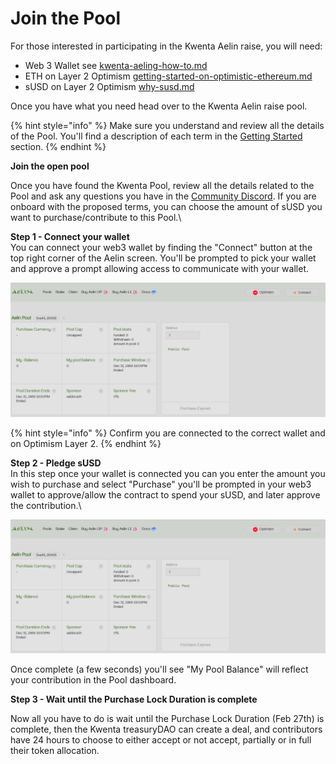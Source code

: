 # Join the Pool

For those interested in participating in the Kwenta Aelin raise, you will need:

* Web 3 Wallet see [kwenta-aeling-how-to.md](kwenta-aeling-how-to.md "mention")
* ETH on Layer 2 Optimism [getting-started-on-optimistic-ethereum.md](../../../onboard/how-to-start-using-kwenta/getting-started-on-optimistic-ethereum.md "mention")
* sUSD on Layer 2 Optimism [why-susd.md](../../../onboard/how-to-start-using-kwenta/why-susd.md "mention")

Once you have what you need head over to the Kwenta Aelin raise pool.

{% hint style="info" %}
Make sure you understand and review all the details of the Pool. You'll find a description of each term in the [Getting Started ](kwenta-aeling-how-to.md)section.
{% endhint %}

**Join the open pool**

Once you have found the Kwenta Pool, review all the details related to the Pool and ask any questions you have in the [Community Discord](https://www.discord.gg/Kwenta). If you are onboard with the proposed terms, you can choose the amount of sUSD you want to purchase/contribute to this Pool.\


**Step 1 - Connect your wallet**\
You can connect your web3 wallet by finding the "Connect" button at the top right corner of the Aelin screen. You'll be prompted to pick your wallet and approve a prompt allowing access to communicate with your wallet.

!["Connect" button in the top right](../../../.gitbook/assets/Aelin.png)

{% hint style="info" %}
Confirm you are connected to the correct wallet and on Optimism Layer 2.&#x20;
{% endhint %}

**Step 2 - Pledge sUSD**\
In this step once your wallet is connected you can you enter the amount you wish to purchase and select "Purchase" you'll be prompted in your web3 wallet to approve/allow the contract to spend your sUSD, and later approve the contribution.\


![Purchase pool tokens](<../../../.gitbook/assets/Aelin (1).png>)

Once complete (a few seconds) you'll see "My Pool Balance" will reflect your contribution in the Pool dashboard.

**Step 3 - Wait until the Purchase Lock Duration is complete**&#x20;

Now all you have to do is wait until the Purchase Lock Duration (Feb 27th) is complete, then the Kwenta treasuryDAO can create a deal, and contributors have 24 hours to choose to either accept or not accept, partially or in full their token allocation.
